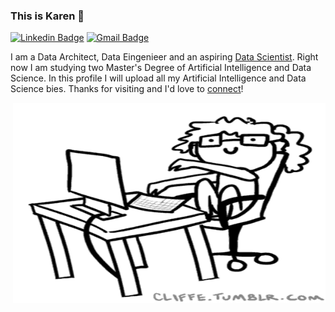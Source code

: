 ### This is Karen 👋

[![Linkedin Badge](https://img.shields.io/badge/-jlim-blue?style=flat&logo=Linkedin&logoColor=white&link=https://www.linkedin.com/in/karen-oliveros-felez-757bba121/)](https://www.linkedin.com/in/karen-oliveros-felez-757bba121/)
[![Gmail Badge](https://img.shields.io/badge/-jessicalim813-c14438?style=flat&logo=Gmail&logoColor=white&link=mailto:oliverosfelez@gmail.com)](mailto:oliverosfelez@gmail.com)

I am a Data Architect, Data Eingenieer and an aspiring [Data Scientist](https://github.com/koliverosf). Right now I am studying two Master's Degree of Artificial Intelligence and Data Science. In this profile I will upload all my Artificial Intelligence and Data Science bies. Thanks for visiting and I'd love to [connect](https://www.linkedin.com/in/karen-oliveros-felez-757bba121/)!


 <img align="right" alt="GIF" src="https://github.com/koliverosf/koliverosf/blob/main/3Ayb.gif?raw=true" width="500" height="320" />
 

